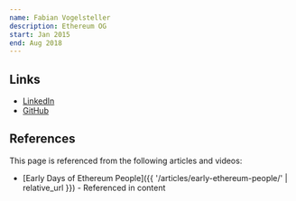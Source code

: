 ```yaml
---
name: Fabian Vogelsteller
description: Ethereum OG
start: Jan 2015
end: Aug 2018
---
```


## Links
- [LinkedIn](https://www.linkedin.com/in/fabian-vogelsteller-46365042/)
- [GitHub](https://github.com/frozeman)

## References

This page is referenced from the following articles and videos:

- [Early Days of Ethereum People]({{ '/articles/early-ethereum-people/' | relative_url }}) - Referenced in content
